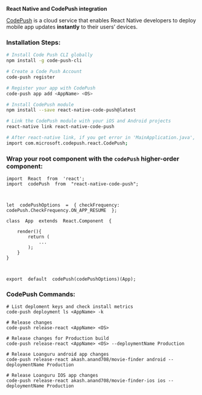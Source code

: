 **React Native and CodePush integration**

[CodePush](https://microsoft.github.io/code-push) is a cloud service that enables React Native developers to deploy mobile app updates **instantly** to their users’ devices.

### Installation Steps:

```bash
# Install Code Push CLI globally
npm install -g code-push-cli

# Create a Code Push Account
code-push register

# Register your app with CodePush
code-push app add <AppName> <OS> 

# Install CodePush module
npm install --save react-native-code-push@latest

# Link the CodePush module with your iOS and Android projects
react-native link react-native-code-push  

# After react-native link, if you get error in 'MainApplication.java', add the below line to 'MainApplication.java'
import com.microsoft.codepush.react.CodePush;
```
### Wrap your root component with the  `codePush`  higher-order component:

    import  React  from  'react';
    import  codePush  from  "react-native-code-push";
    
      
    
    let  codePushOptions  =  { checkFrequency:  codePush.CheckFrequency.ON_APP_RESUME  };
    
    class  App  extends  React.Component  {
    
	    render(){
		    return (
			    ...
		    );
	    }
    }
    
      
    
    export  default  codePush(codePushOptions)(App);

### CodePush Commands:

    # List deploment keys and check install metrics
    code-push deployment ls <AppName> -k

	# Release changes
	code-push release-react <AppName> <OS>

	# Release changes for Production build
	code-push release-react <AppName> <OS> --deploymentName Production
	
	# Release Loanguru android app changes
	code-push release-react akash.anand708/movie-finder android --deploymentName Production
	
	# Release Loanguru IOS app changes
	code-push release-react akash.anand708/movie-finder-ios ios --deploymentName Production



